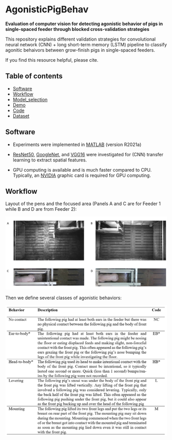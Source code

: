 # AgonisticPigBehav
**Evaluation of computer vision for detecting agonistic behavior of pigs in single-spaced feeder through blocked cross-validation strategies**

This repository explains different validation strategies for convolutional neural network (CNN) + long short-term memory (LSTM) pipeline to classify agonitic behaivors between grow-finish pigs in single-spaced feeders.

If you find this resource helpful, please cite.

## Table of contents
* [Software](#Software)
* [Workflow](#Workflow)
* [Model_selection](#Model_selection)
* [Demo](#Demo)
* [Code](#Code)
* [Dataset](#Dataset)

## Software
* Experiments were implemented in [MATLAB](https://www.mathworks.com/products/matlab.html/) (version R2021a)

* [ResNet50](https://arxiv.org/abs/1512.03385/), [GoogleNet](https://arxiv.org/abs/1409.4842/), and [VGG16](https://arxiv.org/abs/1409.1556/) were investigated for (CNN) transfer learning to extract spatial features.

* GPU computing is available and is much faster compared to CPU. Typically, an [NVIDIA](https://developer.nvidia.com/cuda-gpus) graphic card is required for GPU computing.

## Workflow

Layout of the pens and the focused area (Panels A and C are for Feeder 1 while B and D are from Feeder 2):

![](https://github.com/jun-jieh/AgonisticPigBehav/blob/main/Figures/Feeder%20Layout.png)

Then we define several classes of agonistic behaviors:

![](https://github.com/jun-jieh/AgonisticPigBehav/blob/main/Figures/Ethogram.png)

